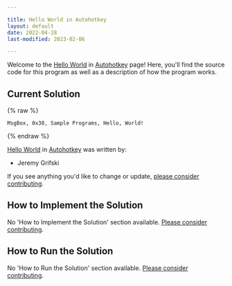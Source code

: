 ```yaml
---

title: Hello World in Autohotkey
layout: default
date: 2022-04-28
last-modified: 2023-02-06

---
```


Welcome to the [Hello World](https://sampleprograms.io/projects/hello-world) in [Autohotkey](https://sampleprograms.io/languages/autohotkey) page! Here, you'll find the source code for this program as well as a description of how the program works.

## Current Solution

{% raw %}

```autohotkey
﻿MsgBox, 0x30, Sample Programs, Hello, World!
```

{% endraw %}

[Hello World](https://sampleprograms.io/projects/hello-world) in [Autohotkey](https://sampleprograms.io/languages/autohotkey) was written by:

- Jeremy Grifski

If you see anything you'd like to change or update, [please consider contributing](https://github.com/TheRenegadeCoder/sample-programs).

## How to Implement the Solution

No 'How to Implement the Solution' section available. [Please consider contributing](https://github.com/TheRenegadeCoder/sample-programs-website).

## How to Run the Solution

No 'How to Run the Solution' section available. [Please consider contributing](https://github.com/TheRenegadeCoder/sample-programs-website).
